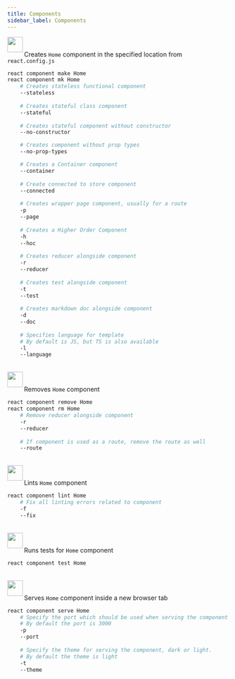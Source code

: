 ```yaml
---
title: Components
sidebar_label: Components
---
```


<img align="left" src="https://cdn.rawgit.com/steevehook/react-devcli/5ef47b56/icons/markers/draft.svg" height="35px">
<br/>

Creates `Home` component in the specified location from `react.config.js`

```bash
react component make Home
react component mk Home
    # Creates stateless functional component
    --stateless
  
    # Creates stateful class component
    --stateful
  
    # Creates stateful component without constructor
    --no-constructor

    # Creates component without prop types
    --no-prop-types

    # Creates a Container component
    --container
  
    # Create connected to store component
    --connected
  
    # Creates wrapper page component, usually for a route
    -p
    --page
  
    # Creates a Higher Order Component
    -h
    --hoc
  
    # Creates reducer alongside component
    -r
    --reducer
  
    # Creates test alongside component
    -t
    --test
  
    # Creates markdown doc alongside component
    -d
    --doc
  
    # Specifies language for template
    # By default is JS, but TS is also available
    -l
    --language
```

<br/>

<img align="left" src="https://cdn.rawgit.com/steevehook/react-devcli/5ef47b56/icons/markers/draft.svg" height="35px">
<br/>

Removes `Home` component

```bash
react component remove Home
react component rm Home
    # Remove reducer alongside component
    -r
    --reducer
  
    # If component is used as a route, remove the route as well
    --route
```

<br/>

<img align="left" src="https://cdn.rawgit.com/steevehook/react-devcli/5ef47b56/icons/markers/draft.svg" height="35px">
<br/>

Lints `Home` component

```bash
react component lint Home
    # Fix all linting errors related to component
    -f
    --fix
```

<br/>

<img align="left" src="https://cdn.rawgit.com/steevehook/react-devcli/5ef47b56/icons/markers/draft.svg" height="35px">
<br/>

Runs tests for `Home` component

```bash
react component test Home
```

<br/>

<img align="left" src="https://cdn.rawgit.com/steevehook/react-devcli/5ef47b56/icons/markers/draft.svg" height="35px">
<br/>

Serves `Home` component inside a new browser tab

```bash
react component serve Home
    # Specify the port which should be used when serving the component
    # By default the port is 3000
    -p
    --port
  
    # Specify the theme for serving the component, dark or light.
    # By default the theme is light
    -t
    --theme
```
